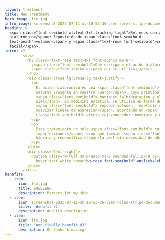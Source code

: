 ```yaml
---
layout: treatment
title: New Treatment
hero_image: fsm.jpg
intro_image: screenshot-2025-07-11-at-10-53-36-user-roles-stripe-documentation.png
heading: >
  <span class="font-semibold xl:text-5xl tracking-tight">Rellenos con ácido
  hialurónico</span>: Reposición de <span class="font-semibold
  text-peach">volumen</span> y <span class="text-rose font-semibold">contorno
  facial</span>.
intro: >2
        <div>
          <h2 class="text-rose text-4xl font-quincy mb-8">
            ¿<span class="font-semibold">Qué es</span> el ácido hialurónico y
            <span class="font-semibold">para qué se utiliza</span>?
          </h2>
          <div class="prose lg:prose-lg text-justify">
            <p>
              El ácido hialurónico es una <span class="font-semibold"> sustancia
              natural presente en nuestro cuerpo</span>, cuya principal función es
              <span class="font-semibold"> mantener la hidratación y elasticidad de la
              piel</span>. En medicina estética, se utiliza en forma de gel para
              <span class="font-semibold"> reponer volumen, redefinir contornos y
              suavizar líneas de expresión</span>, aportando un <span
              class="font-semibold"> efecto rejuvenecedor inmediato y natural</span>.
            </p>
            <p>
              Este tratamiento no solo <span class="font-semibold"> corrige
              imperfecciones</span>, sino que también <span class="font-semibold">
              hidrata y redensifica </span>la piel sin necesidad de añadir volumen.
            </p>
          </div>
          <div class="text-right">
            <button class="w-full sm:w-auto mt-8 rounded-full px-8 py-3 outline-2 outline-rose text-rose uppercase
              hover:text-white hover:bg-rose font-semibold" onclick="checkout({ contents: [{ id: 'relleno-ah', quantity: 1 }] }, true)">Pedir cita</button>
          </div>
        </div>
benefits:
  - item:
      icon: fsm.jpg
      title: BUEEEENO
      description: Perfect for my skin
  - item:
      icon: screenshot-2025-07-11-at-10-53-36-user-roles-stripe-documentation.png
      title: "Benefit #2"
      description: And its description
  - item:
      icon: fsm.jpg
      title: "And finally benefit #3"
      description: Oh looks A-mazing!
---
```

